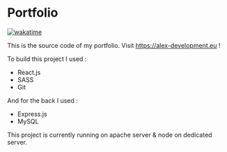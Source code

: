 # Portfolio

[![wakatime](https://wakatime.com/badge/user/755553db-620d-49b7-8528-b244ba63fe06/project/49d471d1-f1e0-480f-87cb-f46c8f5c25ac.svg)](https://wakatime.com/badge/user/755553db-620d-49b7-8528-b244ba63fe06/project/49d471d1-f1e0-480f-87cb-f46c8f5c25ac)

This is the source code of my portfolio. Visit https://alex-development.eu !

To build this project I used :
- React.js
- SASS
- Git

And for the back I used :
- Express.js
- MySQL

This project is currently running on apache server & node on dedicated server.